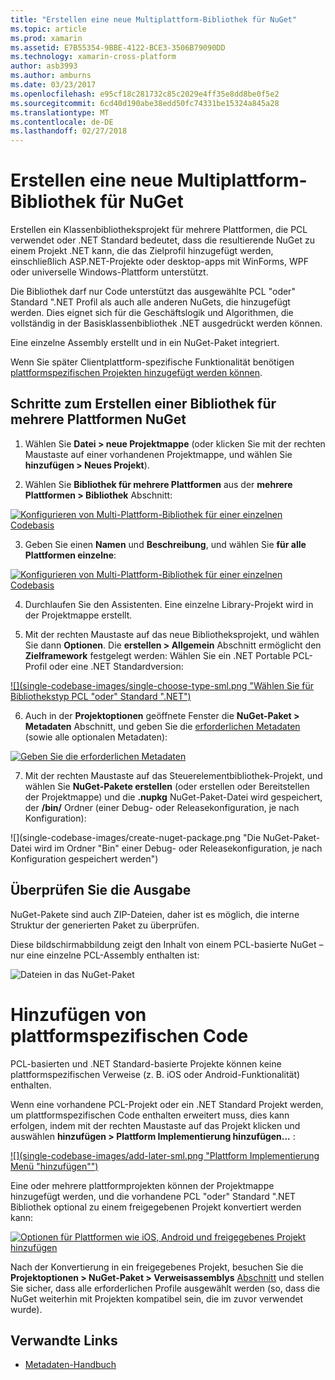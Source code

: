 ```yaml
---
title: "Erstellen eine neue Multiplattform-Bibliothek für NuGet"
ms.topic: article
ms.prod: xamarin
ms.assetid: E7B55354-9BBE-4122-BCE3-3506B79090DD
ms.technology: xamarin-cross-platform
author: asb3993
ms.author: amburns
ms.date: 03/23/2017
ms.openlocfilehash: e95cf18c281732c85c2029e4ff35e8dd8be0f5e2
ms.sourcegitcommit: 6cd40d190abe38edd50fc74331be15324a845a28
ms.translationtype: MT
ms.contentlocale: de-DE
ms.lasthandoff: 02/27/2018
---
```

# <a name="creating-a-new-multiplatform-library-for-nuget"></a>Erstellen eine neue Multiplattform-Bibliothek für NuGet

Erstellen ein Klassenbibliotheksprojekt für mehrere Plattformen, die PCL verwendet oder .NET Standard bedeutet, dass die resultierende NuGet zu einem Projekt .NET kann, die das Zielprofil hinzugefügt werden, einschließlich ASP.NET-Projekte oder desktop-apps mit WinForms, WPF oder universelle Windows-Plattform unterstützt.

Die Bibliothek darf nur Code unterstützt das ausgewählte PCL "oder" Standard ".NET Profil als auch alle anderen NuGets, die hinzugefügt werden.
Dies eignet sich für die Geschäftslogik und Algorithmen, die vollständig in der Basisklassenbibliothek .NET ausgedrückt werden können.

Eine einzelne Assembly erstellt und in ein NuGet-Paket integriert.

Wenn Sie später Clientplattform-spezifische Funktionalität benötigen [plattformspezifischen Projekten hinzugefügt werden können](#add-platforms).

## <a name="steps-to-create-a-multiplatform-library-nuget"></a>Schritte zum Erstellen einer Bibliothek für mehrere Plattformen NuGet

1. Wählen Sie **Datei > neue Projektmappe** (oder klicken Sie mit der rechten Maustaste auf einer vorhandenen Projektmappe, und wählen Sie **hinzufügen > Neues Projekt**).

2. Wählen Sie **Bibliothek für mehrere Plattformen** aus der **mehrere Plattformen > Bibliothek** Abschnitt:

  [ ![](single-codebase-images/mulitplatform-library-sml.png "Konfigurieren von Multi-Plattform-Bibliothek für einer einzelnen Codebasis")](single-codebase-images/mulitplatform-library.png)

3. Geben Sie einen **Namen** und **Beschreibung**, und wählen Sie **für alle Plattformen einzelne**:

  [ ![](single-codebase-images/single-configure-sml.png "Konfigurieren von Multi-Plattform-Bibliothek für einer einzelnen Codebasis")](single-codebase-images/single-configure.png)

4. Durchlaufen Sie den Assistenten. Eine einzelne Library-Projekt wird in der Projektmappe erstellt.

5. Mit der rechten Maustaste auf das neue Bibliotheksprojekt, und wählen Sie dann **Optionen**. Die **erstellen > Allgemein** Abschnitt ermöglicht den **Zielframework** festgelegt werden: Wählen Sie ein .NET Portable PCL-Profil oder eine .NET Standardversion:

  [ ![](single-codebase-images/single-choose-type-sml.png "Wählen Sie für Bibliothekstyp PCL "oder" Standard ".NET")](single-codebase-images/single-choose-type.png)

6. Auch in der **Projektoptionen** geöffnete Fenster die **NuGet-Paket > Metadaten** Abschnitt, und geben Sie die [erforderlichen Metadaten](~/cross-platform/app-fundamentals/nuget-multiplatform-libraries/metadata.md) (sowie alle optionalen Metadaten):

  [ ![](single-codebase-images/single-metadata-sml.png "Geben Sie die erforderlichen Metadaten")](single-codebase-images/single-metadata.png)

7. Mit der rechten Maustaste auf das Steuerelementbibliothek-Projekt, und wählen Sie **NuGet-Pakete erstellen** (oder erstellen oder Bereitstellen der Projektmappe) und die **.nupkg** NuGet-Paket-Datei wird gespeichert, der **/bin/** Ordner (einer Debug- oder Releasekonfiguration, je nach Konfiguration):

  ![](single-codebase-images/create-nuget-package.png "Die NuGet-Paket-Datei wird im Ordner "Bin" einer Debug- oder Releasekonfiguration, je nach Konfiguration gespeichert werden")


## <a name="verifying-the-output"></a>Überprüfen Sie die Ausgabe

NuGet-Pakete sind auch ZIP-Dateien, daher ist es möglich, die interne Struktur der generierten Paket zu überprüfen.

Diese bildschirmabbildung zeigt den Inhalt von einem PCL-basierte NuGet – nur eine einzelne PCL-Assembly enthalten ist:

![](single-codebase-images/nuget-output.png "Dateien in das NuGet-Paket")

<a name="add-platforms" />

# <a name="adding-platform-specific-code"></a>Hinzufügen von plattformspezifischen Code

PCL-basierten und .NET Standard-basierte Projekte können keine plattformspezifischen Verweise (z. B. iOS oder Android-Funktionalität) enthalten.

Wenn eine vorhandene PCL-Projekt oder ein .NET Standard Projekt werden, um plattformspezifischen Code enthalten erweitert muss, dies kann erfolgen, indem mit der rechten Maustaste auf das Projekt klicken und auswählen **hinzufügen > Plattform Implementierung hinzufügen...** :

[ ![](single-codebase-images/add-later-sml.png "Plattform Implementierung Menü "hinzufügen"")](single-codebase-images/add-later.png)

Eine oder mehrere plattformprojekten können der Projektmappe hinzugefügt werden, und die vorhandene PCL "oder" Standard ".NET Bibliothek optional zu einem freigegebenen Projekt konvertiert werden kann:

[ ![](single-codebase-images/add-later-platforms-sml.png "Optionen für Plattformen wie iOS, Android und freigegebenes Projekt hinzufügen")](single-codebase-images/add-later-platforms-sml.png)

Nach der Konvertierung in ein freigegebenes Projekt, besuchen Sie die **Projektoptionen > NuGet-Paket > Verweisassemblys**
[Abschnitt](~/cross-platform/app-fundamentals/nuget-multiplatform-libraries/platform-specific.md) und stellen Sie sicher, dass alle erforderlichen Profile ausgewählt werden (so, dass die NuGet weiterhin mit Projekten kompatibel sein, die im zuvor verwendet wurde).


## <a name="related-links"></a>Verwandte Links

- [Metadaten-Handbuch](~/cross-platform/app-fundamentals/nuget-multiplatform-libraries/metadata.md)
